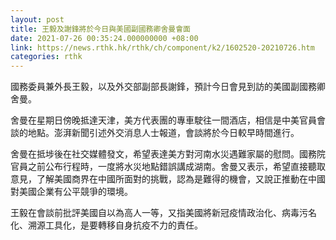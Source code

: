 ```yaml
---
layout: post
title: 王毅及謝鋒將於今日與美國副國務卿舍曼會面
date: 2021-07-26 00:35:24.000000000 +08:00
link: https://news.rthk.hk/rthk/ch/component/k2/1602520-20210726.htm
categories: rthk
---
```


國務委員兼外長王毅，以及外交部副部長謝鋒，預計今日會見到訪的美國副國務卿舍曼。

舍曼在星期日傍晚抵達天津，美方代表團的專車駛往一間酒店，相信是中美官員會談的地點。澎湃新聞引述外交消息人士報道，會談將於今日較早時間進行。

舍曼在抵埗後在社交媒體發文，希望表達美方對河南水災遇難家屬的慰問。國務院官員之前公布行程時，一度將水災地點錯誤講成湖南。舍曼又表示，希望直接聽取意見，了解美國商界在中國所面對的挑戰，認為是難得的機會，又說正推動在中國對美國企業有公平競爭的環境。

王毅在會談前批評美國自以為高人一等，又指美國將新冠疫情政治化、病毒污名化、溯源工具化，是要轉移自身抗疫不力的責任。
